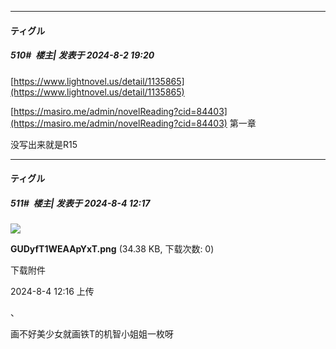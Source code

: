 ﻿
*****

####  ティグル  
##### 510#         楼主| 发表于 2024-8-2 19:20

[https://www.lightnovel.us/detail/1135865](https://www.lightnovel.us/detail/1135865)

[https://masiro.me/admin/novelReading?cid=84403](https://masiro.me/admin/novelReading?cid=84403) 第一章

没写出来就是R15


*****

####  ティグル  
##### 511#         楼主| 发表于 2024-8-4 12:17

<img src="https://img.saraba1st.com/forum/202408/04/121641jfmh4zfhfpw1a4v4.png" referrerpolicy="no-referrer">

<strong>GUDyfT1WEAApYxT.png</strong> (34.38 KB, 下载次数: 0)

下载附件

2024-8-4 12:16 上传

、

画不好美少女就画铁T的机智小姐姐一枚呀

